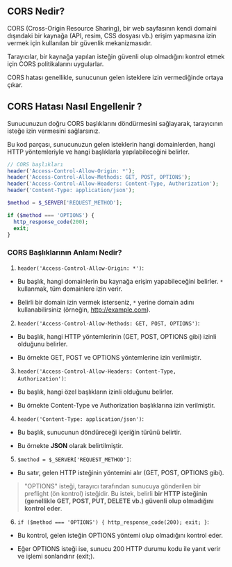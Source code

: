 ## CORS Nedir?
CORS (Cross-Origin Resource Sharing), bir web sayfasının kendi domaini dışındaki bir kaynağa (API, resim, CSS dosyası vb.) erişim yapmasına izin vermek için kullanılan bir güvenlik mekanizmasıdır.

 Tarayıcılar, bir kaynağa yapılan isteğin güvenli olup olmadığını kontrol etmek için CORS politikalarını uygularlar.
 
  CORS hatası genellikle, sunucunun gelen isteklere izin vermediğinde ortaya çıkar.
  ## CORS Hatası Nasıl Engellenir ?
Sunucunuzun doğru CORS başlıklarını döndürmesini sağlayarak, tarayıcının isteğe izin vermesini sağlarsınız.

Bu kod parçası, sunucunuzun gelen isteklerin hangi domainlerden, hangi HTTP yöntemleriyle ve hangi başlıklarla yapılabileceğini belirler.

  ```php
// CORS başlıkları
header('Access-Control-Allow-Origin: *');
header('Access-Control-Allow-Methods: GET, POST, OPTIONS');
header('Access-Control-Allow-Headers: Content-Type, Authorization');
header('Content-Type: application/json');

$method = $_SERVER['REQUEST_METHOD'];

if ($method === 'OPTIONS') {
    http_response_code(200);
    exit;
}
 ```
### CORS Başlıklarının Anlamı Nedir?

1. `header('Access-Control-Allow-Origin: *')`:
- Bu başlık, hangi domainlerin bu kaynağa erişim yapabileceğini belirler. `*` kullanmak, tüm domainlere izin verir. 

- Belirli bir domain izin vermek isterseniz, `*` yerine domain adını kullanabilirsiniz (örneğin, http://example.com).

2. `header('Access-Control-Allow-Methods: GET, POST, OPTIONS')`:

- Bu başlık, hangi HTTP yöntemlerinin (GET, POST, OPTIONS gibi) izinli olduğunu belirler.

- Bu örnekte GET, POST ve OPTIONS yöntemlerine izin verilmiştir.

3. `header('Access-Control-Allow-Headers: Content-Type, Authorization')`:

- Bu başlık, hangi özel başlıkların izinli olduğunu belirler. 

- Bu örnekte Content-Type ve Authorization başlıklarına izin verilmiştir.

4. `header('Content-Type: application/json')`:

- Bu başlık, sunucunun döndüreceği içeriğin türünü belirtir.

 - Bu örnekte **JSON** olarak belirtilmiştir.

 5. `$method = $_SERVER['REQUEST_METHOD']`:

- Bu satır, gelen HTTP isteğinin yöntemini alır (GET, POST, OPTIONS gibi).

> "OPTIONS" isteği, tarayıcı tarafından sunucuya gönderilen bir preflight (ön kontrol) isteğidir. Bu istek, belirli **bir HTTP isteğinin (genellikle GET, POST, PUT, DELETE vb.) güvenli olup olmadığını kontrol eder**.

  6. `if ($method === 'OPTIONS') { http_response_code(200); exit; }`:
  
- Bu kontrol, gelen isteğin OPTIONS yöntemi olup olmadığını kontrol eder.

 - Eğer OPTIONS isteği ise, sunucu 200 HTTP durumu kodu ile yanıt verir ve işlemi sonlandırır (exit;).